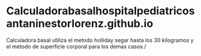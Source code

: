 # Calculadorabasalhospitalpediatricosantaninestorlorenz.github.io
Calculadora basal
utiliza el metodo holliday segar hasta los 30 kilogramos
y el metodo de superficie corporal para los demas casos./
